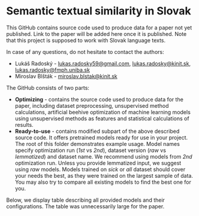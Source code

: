 # Semantic textual similarity in Slovak

This GitHub contains source code used to produce data for a paper not yet published. Link to the paper will be added here once it is published. Note that this project is supposed to work with Slovak language texts.

In case of any questions, do not hesitate to contact the authors:
- Lukáš Radoský - lukas.radosky59@gmail.com, lukas.radosky@kinit.sk, lukas.radosky@fmph.uniba.sk
- Miroslav Blšták - miroslav.blstak@kinit.sk

The GitHub consists of two parts:
- **Optimizing** - contains the source code used to produce data for the paper, including dataset preprocessing, unsupervised method calculations, artificial beehive optimization of machine learning models using unsupervised methods as features and statistical calculations of results.
- **Ready-to-use** - contains modified subpart of the above described source code. It offers pretrained models ready for use in your project. The root of this folder demonstrates example usage. Model names specify optimization run (*1st* vs *2nd*), dataset version (*raw* vs *lemmatized*) and dataset name. We recommend using models from *2nd* optimization run. Unless you provide lemmatized input, we suggest using *raw* models. Models trained on *sick* or *all* dataset should cover your needs the best, as they were trained on the largest sample of data. You may also try to compare all existing models to find the best one for you.

Below, we display table describing all provided models and their configurations. The table was unnecessarily large for the paper.

